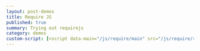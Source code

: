 ```yaml
---
layout: post-demos
title: Require JS
published: true
summary: Trying out requirejs
category: demos
custom-script: [<script data-main="/js/require/main" src="/js/require/require-jquery.js"></script>]
---
```

